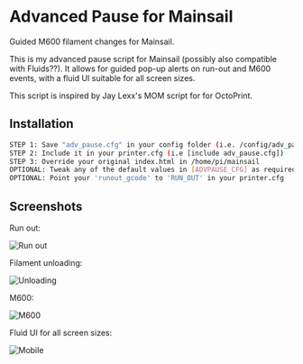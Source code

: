 # Advanced Pause for Mainsail

Guided M600 filament changes for Mainsail.

This is my advanced pause script for Mainsail (possibly also compatible with Fluids??). It allows for guided pop-up alerts on run-out and M600 events, with a fluid UI suitable for all screen sizes.

This script is inspired by Jay Lexx's MOM script for for OctoPrint.
## Installation


```bash
STEP 1: Save "adv_pause.cfg" in your config folder (i.e. /config/adv_pause.cfg)
STEP 2: Include it in your printer.cfg (i.e [include adv_pause.cfg])
STEP 3: Override your original index.html in /home/pi/mainsail
OPTIONAL: Tweak any of the default values in [ADVPAUSE_CFG] as required
OPTIONAL: Point your 'runout_gcode' to 'RUN_OUT' in your printer.cfg
```
    
## Screenshots

Run out:

![Run out](https://preview.redd.it/l5pl7p400di91.png?width=485&format=png&auto=webp&s=2c0564893b8bbd541d3067ad58b14f791b7c5cef)

Filament unloading:

![Unloading](https://preview.redd.it/48d8fke10di91.png?width=477&format=png&auto=webp&s=657e21489ed468f0643566a6d0d6e0712439a78d)

M600:

![M600](https://preview.redd.it/zsi5hqp20di91.png?width=645&format=png&auto=webp&s=a45f016b65ce3d0fb45db8014b653ad0c6a29088)

Fluid UI for all screen sizes:

![Mobile](https://preview.redd.it/0ojee3540di91.png?width=720&format=png&auto=webp&s=5a7882473d0d381a4643e206303d2f329ade0219)
